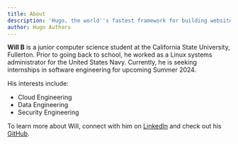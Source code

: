 ```yaml
---
title: About
description: 'Hugo, the world''s fastest framework for building websites'
author: Hugo Authors
---
```


**Will B** is a junior computer science student at the California State University, Fullerton. Prior to going back to school, he worked as a Linux systems administrator for the United States Navy. Currently, he is seeking internships in software engineering for upcoming Summer 2024.

His interests include:
* Cloud Engineering
* Data Engineering
* Security Engineering

To learn more about Will, connect with him on [LinkedIn](https://www.linkedin.com/in/wnbui/) and check out his [GitHub](https://github.com/gohugoio).
